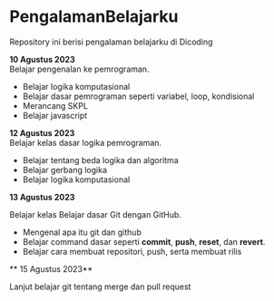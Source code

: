 # PengalamanBelajarku
Repository ini berisi pengalaman belajarku di Dicoding

**10 Agustus 2023**  
Belajar pengenalan ke pemrograman.
 * Belajar logika komputasional
 * Belajar dasar pemrograman seperti variabel, loop, kondisional
 * Merancang SKPL
 * Belajar javascript

**12 Agustus 2023**  
Belajar kelas dasar logika pemrograman.
 * Belajar tentang beda logika dan algoritma
 * Belajar gerbang logika
 * Belajar logika komputasional

**13 Agustus 2023**

Belajar kelas Belajar dasar Git dengan GitHub.
  * Mengenal apa itu git dan github
  * Belajar command dasar seperti **commit**, **push**, **reset**, dan **revert**.
  * Belajar cara membuat repositori, push, serta membuat rilis

** 15 Agustus 2023**

Lanjut belajar git tentang merge dan pull request
